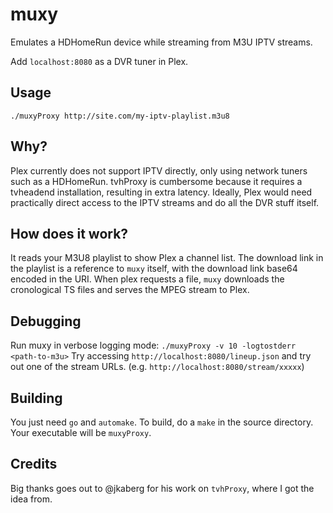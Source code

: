 # muxy
Emulates a HDHomeRun device while streaming from M3U IPTV streams.

Add `localhost:8080` as a DVR tuner in Plex.

## Usage
`./muxyProxy http://site.com/my-iptv-playlist.m3u8`

## Why?
Plex currently does not support IPTV directly, only using network tuners such as a HDHomeRun.
tvhProxy is cumbersome because it requires a tvheadend installation, resulting in extra latency.
Ideally, Plex would need practically direct access to the IPTV streams and do all the DVR stuff itself.

## How does it work?
It reads your M3U8 playlist to show Plex a channel list. The download link in the playlist is a reference to `muxy` itself,
with the download link base64 encoded in the URI. When plex requests a file, `muxy` downloads the cronological TS files
and serves the MPEG stream to Plex.

## Debugging
Run muxy in verbose logging mode: `./muxyProxy -v 10 -logtostderr <path-to-m3u>`
Try accessing `http://localhost:8080/lineup.json` and try out one of the stream URLs. (e.g. `http://localhost:8080/stream/xxxxx`)

## Building
You just need `go` and `automake`. To build, do a `make` in the source directory. Your executable will be `muxyProxy`.

## Credits
Big thanks goes out to @jkaberg for his work on `tvhProxy`, where I got the idea from.
